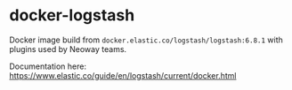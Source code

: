 # docker-logstash

Docker image build from `docker.elastic.co/logstash/logstash:6.8.1` with plugins used by Neoway teams.

Documentation here: https://www.elastic.co/guide/en/logstash/current/docker.html
